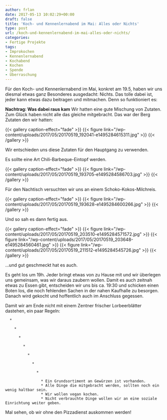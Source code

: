```yaml
---
author: frlan
date: 2017-05-13 10:02:29+00:00
draft: false
title: 'Koch- und Kennenlernabend im Mai: Alles oder Nichts'
type: post
url: /koch-und-kennenlernabend-im-mai-alles-oder-nichts/
categories:
- Fertige Projekte
tags:
- Improkochen
- Kennenlernabend
- Kochabend
- Kochen
- Spende
- Überraschung
---
```


Für den Koch- und Kennenlernabend im Mai, konkret am 19.5, haben wir uns diesmal etwas ganz Besonderes ausgedacht: Nichts. Das tolle dabei ist, jeder kann etwas dazu beitragen und mitmachen. Denn so funktioniert es:

<!-- more -->
**Nachtrag: Was dabei raus kam**
Wir hatten eine gute Mischung von Zutaten. Zum Glück haben nicht alle das gleiche mitgebracht.
Das war der Berg Zutaten den wir hatten:


{{< gallery caption-effect="fade" >}}
  {{< figure link="/wp-content/uploads/2017/05/20170519_192041-e1495284615311.jpg" >}}
{{< /gallery >}}

Wir entschieden uns diese Zutaten für den Hauptgang zu verwenden.

Es sollte eine Art Chili-Barbeque-Eintopf werden.


{{< gallery caption-effect="fade" >}}
  {{< figure link="/wp-content/uploads/2017/05/20170519_193705-e1495284586703.jpg" >}}
{{< /gallery >}}

Für den Nachtisch versuchten wir uns an einem Schoko-Kokos-Milchreis.


{{< gallery caption-effect="fade" >}}
  {{< figure link="/wp-content/uploads/2017/05/20170519_193628-e1495284600266.jpg" >}}
{{< /gallery >}}

Und so sah es dann fertig aus.


{{< gallery caption-effect="fade" >}}
  {{< figure link="/wp-content/uploads/2017/05/20170519_203510-e1495284571572.jpg" >}}
{{< figure link="/wp-content/uploads/2017/05/20170519_203648-e1495284560461.jpg" >}}
{{< figure link="/wp-content/uploads/2017/05/20170519_211512-e1495284545726.jpg" >}}
{{< /gallery >}}

...und gut geschmeckt hat es auch.



Es geht los um 19h. Jeder bringt etwas von zu Hause mit und wir überlegen uns gemeinsam, was wir daraus zaubern wollen. Damit es auch zeitnah etwas zu Essen gibt, entscheiden wir uns bis ca. 19:30 und schicken einen Boten los, die noch fehlenden Sachen in der nahen Kaufhalle zu besorgen. Danach wird gekocht und hoffentlich auch im Anschluss gegessen.

Damit wir am Ende nicht mit einem Zentner frischer Lorbeerblätter dastehen, ein paar Regeln:



 	  * 

 	    * 

 	      * 

 	        * 

 	          * 

 	            * 

 	              * 

 	                * Ein Grundsortiment an Gewürzen ist vorhanden.
 	                * Alle Dinge die mitgebracht werden, sollten noch ein wenig haltbar sein.
 	                * Wir wollen vegan kochen.
 	                * Nicht verbrauchte Dinge wollen wir an eine soziale Einrichtung weiter geben.















Mal sehen, ob wir ohne den Pizzadienst auskommen werden!
